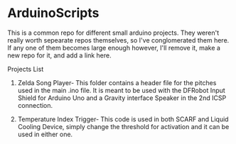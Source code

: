 # ArduinoScripts
This is a common repo for different small arduino projects. They weren't really worth sepearate repos themselves, so I've conglomerated them here. If any one of them becomes large enough however, I'll remove it, make a new repo for it, and add a link here.

Projects List
1. Zelda Song Player- This folder contains a header file for the pitches used in the main .ino file. It is meant to be used
with the DFRobot Input Shield for Arduino Uno and a Gravity interface Speaker in the 2nd ICSP connection. 

2. Temperature Index Trigger- This code is used in both SCARF and Liquid Cooling Device, simply change the threshold for
activation and it can be used in either one.
